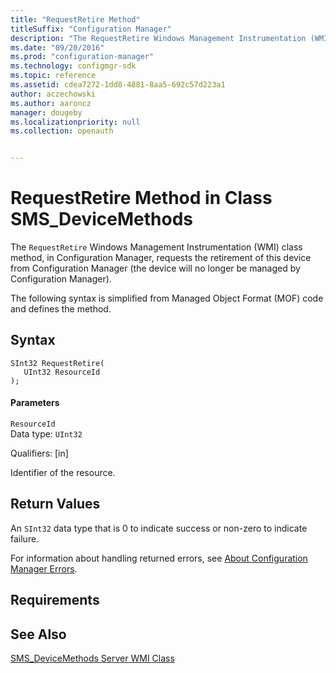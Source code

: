 ```yaml
---
title: "RequestRetire Method"
titleSuffix: "Configuration Manager"
description: "The RequestRetire Windows Management Instrumentation (WMI) class method requests the retirement of this device from Configuration Manager"
ms.date: "09/20/2016"
ms.prod: "configuration-manager"
ms.technology: configmgr-sdk
ms.topic: reference
ms.assetid: cdea7272-1dd8-4881-8aa5-692c57d223a1
author: aczechowski
ms.author: aaroncz
manager: dougeby
ms.localizationpriority: null
ms.collection: openauth


---
```

# RequestRetire Method in Class SMS_DeviceMethods
The `RequestRetire` Windows Management Instrumentation (WMI) class method, in Configuration Manager, requests the retirement of this device from Configuration Manager (the device will no longer be managed by Configuration Manager).  

 The following syntax is simplified from Managed Object Format (MOF) code and defines the method.  

## Syntax  

```  
SInt32 RequestRetire(  
   UInt32 ResourceId  
);  
```  

#### Parameters  
 `ResourceId`  
 Data type: `UInt32`  

 Qualifiers: [in]  

 Identifier of the resource.  

## Return Values  
 An `SInt32` data type that is 0 to indicate success or non-zero to indicate failure.  

 For information about handling returned errors, see [About Configuration Manager Errors](../../../develop/core/understand/about-configuration-manager-errors.md).  

## Requirements  

## See Also  
 [SMS_DeviceMethods Server WMI Class](../../../develop/reference/mdm/sms_devicemethods-server-wmi-class.md)
